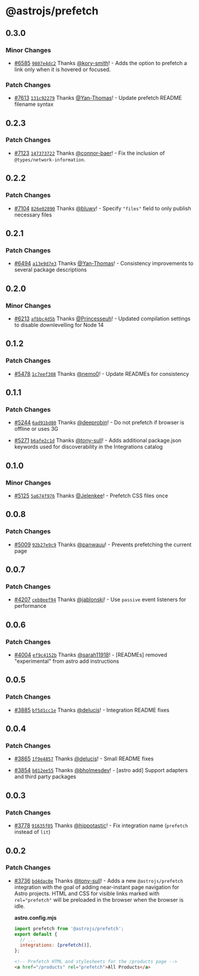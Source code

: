 # @astrojs/prefetch

## 0.3.0

### Minor Changes

- [#6585](https://github.com/withastro/astro/pull/6585) [`9807e4dc2`](https://github.com/withastro/astro/commit/9807e4dc22355f0b3b2ff65b0724a95af8e9702d) Thanks [@kory-smith](https://github.com/kory-smith)! - Adds the option to prefetch a link only when it is hovered or focused.

### Patch Changes

- [#7613](https://github.com/withastro/astro/pull/7613) [`131c92279`](https://github.com/withastro/astro/commit/131c92279ee8a282e71a09523870bb0e7df80627) Thanks [@Yan-Thomas](https://github.com/Yan-Thomas)! - Update prefetch README filename syntax

## 0.2.3

### Patch Changes

- [#7123](https://github.com/withastro/astro/pull/7123) [`147373722`](https://github.com/withastro/astro/commit/147373722b37126af949bb054a1cdfb0aed6c2ff) Thanks [@connor-baer](https://github.com/connor-baer)! - Fix the inclusion of `@types/network-information`.

## 0.2.2

### Patch Changes

- [#7104](https://github.com/withastro/astro/pull/7104) [`826e02890`](https://github.com/withastro/astro/commit/826e0289005f645b902375b98d5549c6a95ccafa) Thanks [@bluwy](https://github.com/bluwy)! - Specify `"files"` field to only publish necessary files

## 0.2.1

### Patch Changes

- [#6494](https://github.com/withastro/astro/pull/6494) [`a13e9d7e3`](https://github.com/withastro/astro/commit/a13e9d7e33baccf51e7d4815f99b481ad174bc57) Thanks [@Yan-Thomas](https://github.com/Yan-Thomas)! - Consistency improvements to several package descriptions

## 0.2.0

### Minor Changes

- [#6213](https://github.com/withastro/astro/pull/6213) [`afbbc4d5b`](https://github.com/withastro/astro/commit/afbbc4d5bfafc1779bac00b41c2a1cb1c90f2808) Thanks [@Princesseuh](https://github.com/Princesseuh)! - Updated compilation settings to disable downlevelling for Node 14

## 0.1.2

### Patch Changes

- [#5478](https://github.com/withastro/astro/pull/5478) [`1c7eef308`](https://github.com/withastro/astro/commit/1c7eef308e808aa5ed4662b53e67ec8d1b814d1f) Thanks [@nemo0](https://github.com/nemo0)! - Update READMEs for consistency

## 0.1.1

### Patch Changes

- [#5244](https://github.com/withastro/astro/pull/5244) [`6ad91bd80`](https://github.com/withastro/astro/commit/6ad91bd80dae935b67a5c18b8dfbb95f2cfe10ef) Thanks [@deeprobin](https://github.com/deeprobin)! - Do not prefetch if browser is offline or uses 3G

- [#5271](https://github.com/withastro/astro/pull/5271) [`b6afe2c1d`](https://github.com/withastro/astro/commit/b6afe2c1db613aabf3139fb58e0fc2ab60322f37) Thanks [@tony-sull](https://github.com/tony-sull)! - Adds additional package.json keywords used for discoverability in the Integrations catalog

## 0.1.0

### Minor Changes

- [#5125](https://github.com/withastro/astro/pull/5125) [`5a674f976`](https://github.com/withastro/astro/commit/5a674f976d6138ec5c87441a579c2ccf37713e73) Thanks [@Jelenkee](https://github.com/Jelenkee)! - Prefetch CSS files once

## 0.0.8

### Patch Changes

- [#5009](https://github.com/withastro/astro/pull/5009) [`92b27e9c9`](https://github.com/withastro/astro/commit/92b27e9c9253cea3d00f1f81223de19ff75c2c74) Thanks [@panwauu](https://github.com/panwauu)! - Prevents prefetching the current page

## 0.0.7

### Patch Changes

- [#4207](https://github.com/withastro/astro/pull/4207) [`ceb0eef94`](https://github.com/withastro/astro/commit/ceb0eef944f2f867cb2dba04adfb6b028cf8c228) Thanks [@jablonski](https://github.com/jablonski)! - Use `passive` event listeners for performance

## 0.0.6

### Patch Changes

- [#4004](https://github.com/withastro/astro/pull/4004) [`ef9c4152b`](https://github.com/withastro/astro/commit/ef9c4152b2b399e25bf4e8aa7b37adcf6d0d8f17) Thanks [@sarah11918](https://github.com/sarah11918)! - [READMEs] removed "experimental" from astro add instructions

## 0.0.5

### Patch Changes

- [#3885](https://github.com/withastro/astro/pull/3885) [`bf5d1cc1e`](https://github.com/withastro/astro/commit/bf5d1cc1e71da38a14658c615e9481f2145cc6e7) Thanks [@delucis](https://github.com/delucis)! - Integration README fixes

## 0.0.4

### Patch Changes

- [#3865](https://github.com/withastro/astro/pull/3865) [`1f9e4857`](https://github.com/withastro/astro/commit/1f9e4857ff2b2cb7db89d619618cdf546cd3b3dc) Thanks [@delucis](https://github.com/delucis)! - Small README fixes

* [#3854](https://github.com/withastro/astro/pull/3854) [`b012ee55`](https://github.com/withastro/astro/commit/b012ee55b107dea0730286263b27d83e530fad5d) Thanks [@bholmesdev](https://github.com/bholmesdev)! - [astro add] Support adapters and third party packages

## 0.0.3

### Patch Changes

- [#3778](https://github.com/withastro/astro/pull/3778) [`91635f05`](https://github.com/withastro/astro/commit/91635f05df207d33ee8b50a2afe970b94b24ba7b) Thanks [@hippotastic](https://github.com/hippotastic)! - Fix integration name (`prefetch` instead of `lit`)

## 0.0.2

### Patch Changes

- [#3736](https://github.com/withastro/astro/pull/3736) [`bd4dac0e`](https://github.com/withastro/astro/commit/bd4dac0e1a8598045f10c42faf08abff96ed6766) Thanks [@tony-sull](https://github.com/tony-sull)! - Adds a new `@astrojs/prefetch` integration with the goal of adding near-instant page navigation for Astro projects. HTML and CSS for visible links marked with `rel="prefetch"` will be preloaded in the browser when the browser is idle.

  **astro.config.mjs**

  ```js
  import prefetch from '@astrojs/prefetch';
  export default {
    // ...
    integrations: [prefetch()],
  };
  ```

  ```html
  <!-- Prefetch HTML and stylesheets for the /products page -->
  <a href="/products" rel="prefetch">All Products</a>
  ```
